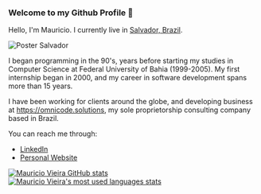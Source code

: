 ### Welcome to my Github Profile 👋

Hello, I'm Mauricio. I currently live in [Salvador, Brazil](https://www.google.com/maps/@-12.9917169,-38.5274353,13z).

![Poster Salvador](https://upload.wikimedia.org/wikipedia/commons/thumb/a/a5/Salvador_Brazil_skyline_%28cropped%29.jpg/640px-Salvador_Brazil_skyline_%28cropped%29.jpg)

I began programming in the 90's, years before starting my studies in Computer Science at Federal University of Bahia (1999-2005). My first internship began in 2000, and my career in software development spans more than 15 years.

I have been working for clients around the globe, and developing business at https://omnicode.solutions, my sole proprietorship consulting company based in Brazil.

You can reach me through:

- [LinkedIn](https://linkedin.com/mauriciovieira)
- [Personal Website](https://mauriciovieira.net)

<a href="https://github.com/mauriciovieira">
  <img src="https://github-readme-stats.vercel.app/api?username=mauriciovieira&&theme=gruvbox&count_private=true&include_all_commits=true" alt="Mauricio Vieira GitHub stats" /><br />
</a>

<a href="https://github.com/mauriciovieira">
  <img alt="Mauricio Vieira's most used languages stats" src="https://github-readme-stats.vercel.app/api/top-langs/?username=mauriciovieira&layout=compact&langs_count=20&theme=gruvbox">
</a>
